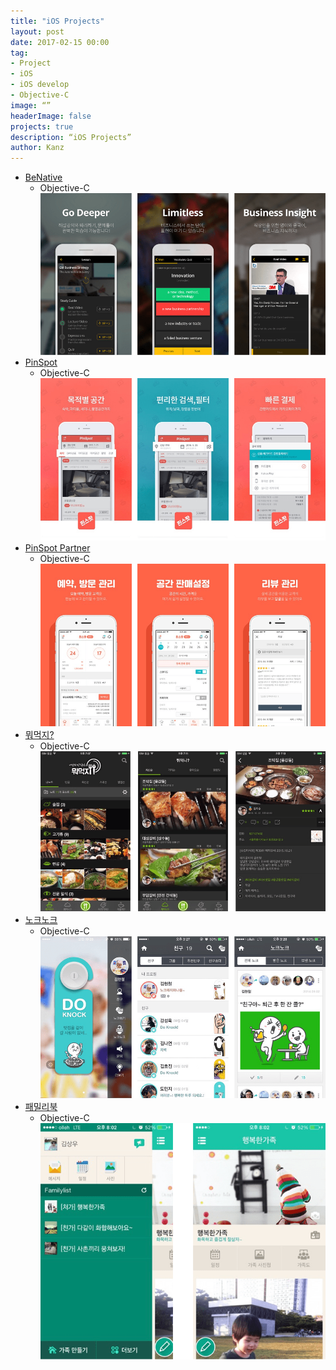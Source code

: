 ```yaml
---
title: "iOS Projects"
layout: post
date: 2017-02-15 00:00
tag: 
- Project
- iOS
- iOS develop
- Objective-C
image: “”
headerImage: false
projects: true
description: “iOS Projects”
author: Kanz
---
```


* [BeNative](https://itunes.apple.com/kr/app/bineitibeu-geullobeol-gieob/id915310665?mt=8)
	* Objective-C  
	![BeNative](../assets/images/projects/benative.png)
* [PinSpot](https://itunes.apple.com/kr/app/pinseupas-pinspot-sesang-modeungos/id1033106216?mt=8)
	* Objective-C  
	![PinSpot](../assets/images/projects/pinspot.png) 
* [PinSpot Partner](https://itunes.apple.com/kr/app/pinseupas-pateuneo/id1117260351?mt=8)
	* Objective-C  
	![PinSpot Partner](../assets/images/projects/partner.png)  
* [뭐먹지?](https://itunes.apple.com/kr/app/mwomeogji/id1051623108?mt=8)
	* Objective-C    
	![뭐먹지](../assets/images/projects/foodnote.png) 
* [노크노크](https://itunes.apple.com/kr/app/nokeunokeu/id922396277?mt=8)
	* Objective-C   
	![노크노크](../assets/images/projects/knock.png)
* [패밀리북](https://itunes.apple.com/kr/app/paemillibug/id588633215?mt=8)
	* Objective-C   
	![패밀리북](../assets/images/projects/familybook.png)